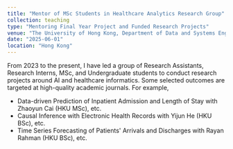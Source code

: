 ```yaml
---
title: "Mentor of MSc Students in Healthcare Analytics Research Group"
collection: teaching
type: "Mentoring Final Year Project and Funded Research Projects"
venue: "The University of Hong Kong, Department of Data and Systems Engineering"
date: "2025-06-01"
location: "Hong Kong"
---
```


From 2023 to the present, I have led a group of Research Assistants, Research Interns, MSc, and Undergraduate students to conduct research projects around AI and healthcare informatics. Some selected outcomes are targeted at high-quality academic journals. For example,
* Data-driven Prediction of Inpatient Admission and Length of Stay
  with Zhaoyun Cai (HKU MSc), etc.
* Causal Inference with Electronic Health Records
  with Yijun He (HKU BSc), etc.
* Time Series Forecasting of Patients' Arrivals and Discharges
  with Rayan Rahman (HKU BSc), etc.
